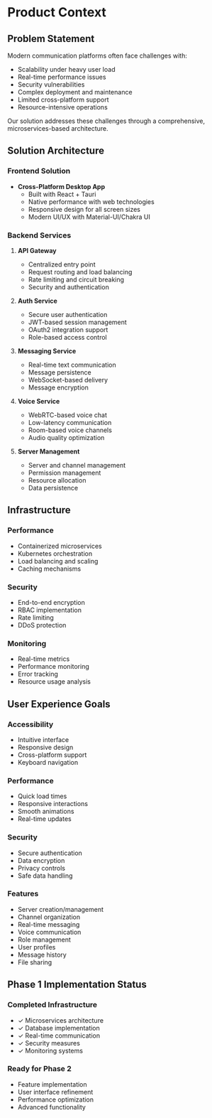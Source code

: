 # Product Context

## Problem Statement

Modern communication platforms often face challenges with:
- Scalability under heavy user load
- Real-time performance issues
- Security vulnerabilities
- Complex deployment and maintenance
- Limited cross-platform support
- Resource-intensive operations

Our solution addresses these challenges through a comprehensive, microservices-based architecture.

## Solution Architecture

### Frontend Solution
- **Cross-Platform Desktop App**
  - Built with React + Tauri
  - Native performance with web technologies
  - Responsive design for all screen sizes
  - Modern UI/UX with Material-UI/Chakra UI

### Backend Services
1. **API Gateway**
   - Centralized entry point
   - Request routing and load balancing
   - Rate limiting and circuit breaking
   - Security and authentication

2. **Auth Service**
   - Secure user authentication
   - JWT-based session management
   - OAuth2 integration support
   - Role-based access control

3. **Messaging Service**
   - Real-time text communication
   - Message persistence
   - WebSocket-based delivery
   - Message encryption

4. **Voice Service**
   - WebRTC-based voice chat
   - Low-latency communication
   - Room-based voice channels
   - Audio quality optimization

5. **Server Management**
   - Server and channel management
   - Permission management
   - Resource allocation
   - Data persistence

## Infrastructure

### Performance
- Containerized microservices
- Kubernetes orchestration
- Load balancing and scaling
- Caching mechanisms

### Security
- End-to-end encryption
- RBAC implementation
- Rate limiting
- DDoS protection

### Monitoring
- Real-time metrics
- Performance monitoring
- Error tracking
- Resource usage analysis

## User Experience Goals

### Accessibility
- Intuitive interface
- Responsive design
- Cross-platform support
- Keyboard navigation

### Performance
- Quick load times
- Responsive interactions
- Smooth animations
- Real-time updates

### Security
- Secure authentication
- Data encryption
- Privacy controls
- Safe data handling

### Features
- Server creation/management
- Channel organization
- Real-time messaging
- Voice communication
- Role management
- User profiles
- Message history
- File sharing

## Phase 1 Implementation Status

### Completed Infrastructure
- ✓ Microservices architecture
- ✓ Database implementation
- ✓ Real-time communication
- ✓ Security measures
- ✓ Monitoring systems

### Ready for Phase 2
- Feature implementation
- User interface refinement
- Performance optimization
- Advanced functionality

